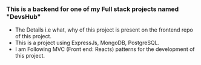 ### This is a backend for one of my Full stack projects named "DevsHub"
- The Details i.e what, why of this project is present on the frontend repo of this project.
- This is a project using ExpressJs, MongoDB, PostgreSQL.
- I am Following MVC (Front end: Reacts) patterns for the development of this project.
